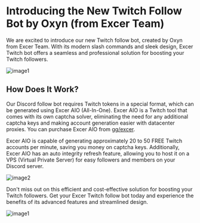 # Introducing the New Twitch Follow Bot by Oxyn (from Excer Team)

We are excited to introduce our new Twitch follow bot, created by Oxyn from Excer Team. With its modern slash commands and sleek design, Excer Twitch bot offers a seamless and professional solution for boosting your Twitch followers.

![image1](https://media.discordapp.net/attachments/1095666948446105662/1099457156991942877/image.png)

## How Does It Work?

Our Discord follow bot requires Twitch tokens in a special format, which can be generated using Excer AIO (All-In-One). Excer AIO is a Twitch tool that comes with its own captcha solver, eliminating the need for any additional captcha keys and making account generation easier with datacenter proxies. You can purchase Excer AIO from [gg/excer](https://discord.gg/excer).

Excer AIO is capable of generating approximately 20 to 50 FREE Twitch accounts per minute, saving you money on captcha keys. Additionally, Excer AIO has an auto integrity refresh feature, allowing you to host it on a VPS (Virtual Private Server) for easy followers and members on your Discord server.

![image2](https://media.discordapp.net/attachments/1095666948446105662/1099457302400086086/image.png)

Don't miss out on this efficient and cost-effective solution for boosting your Twitch followers. Get your Excer Twitch follow bot today and experience the benefits of its advanced features and streamlined design.

![image1](https://media.discordapp.net/attachments/1086656323837513769/1093585559227744367/image.png)
